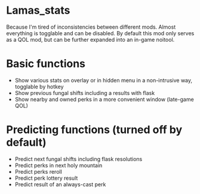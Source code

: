 # Lamas_stats
Because I'm tired of inconsistencies between different mods.
Almost everything is togglable and can be disabled.
By default this mod only serves as a QOL mod, but can be further expanded into an in-game noitool.
# Basic functions
* Show various stats on overlay or in hidden menu in a non-intrusive way, togglable by hotkey
* Show previous fungal shifts including a results with flask
* Show nearby and owned perks in a more convenient window (late-game QOL)
# Predicting functions (turned off by default)
* Predict next fungal shifts including flask resolutions
* Predict perks in next holy mountain
* Predict perks reroll
* Predict perk lottery result
* Predict result of an always-cast perk
